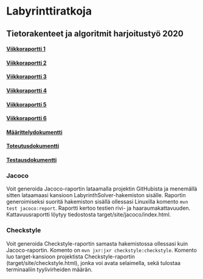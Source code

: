 # Labyrinttiratkoja

## Tietorakenteet ja algoritmit harjoitustyö 2020

#### [Viikkoraportti 1](https://github.com/fannif/labyrinttiratkoja/tree/master/dokumentaatio/viikkoraportti1.md)

#### [Viikkoraportti 2](https://github.com/fannif/labyrinttiratkoja/blob/master/dokumentaatio/viikkoraportti2.md)

#### [Viikkoraportti 3](https://github.com/fannif/labyrinttiratkoja/blob/master/dokumentaatio/viikkoraportti3.md)

#### [Viikkoraportti 4](https://github.com/fannif/labyrinttiratkoja/blob/master/dokumentaatio/viikkoraportti4.md)

#### [Viikkoraportti 5](https://github.com/fannif/labyrinttiratkoja/blob/master/dokumentaatio/viikkoraportti5.md)

#### [Viikkoraportti 6](https://github.com/fannif/labyrinttiratkoja/blob/master/dokumentaatio/viikkoraportti6.md)

#### [Määrittelydokumentti](https://github.com/fannif/labyrinttiratkoja/tree/master/dokumentaatio/maarittelydokumentti.md)

#### [Toteutusdokumentti](https://github.com/fannif/labyrinttiratkoja/tree/master/dokumentaatio/toteutusdokumentti.md)

#### [Testausdokumentti](https://github.com/fannif/labyrinttiratkoja/tree/master/dokumentaatio/testausdokumentti.md)

### Jacoco
Voit generoida Jacoco-raportin lataamalla projektin GitHubista ja menemällä sitten lataamaasi kansioon LabyrinthSolver-hakemiston sisälle. Raportin generoimiseksi suoritä hakemiston sisällä ollessasi Linuxilla komento `mvn test jacoco:report`.
Raportti kertoo testien rivi- ja haaraumakattavuuden. Kattavuusraportti löytyy tiedostosta target/site/jacoco/index.html.

### Checkstyle
Voit generoida Checkstyle-raportin samasta hakemistossa ollessasi kuin Jacoco-raportin. Komento on `mvn jxr:jxr checkstyle:checkstyle`. Komento luo target-kansioon projektista Checkstyle-raportin (target/site/checkstyle.html), jonka voi avata selaimella, sekä tulostaa terminaaliin tyylivirheiden määrän.
